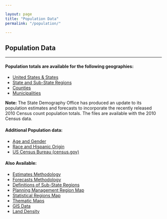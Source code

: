 ```yaml
---

layout: page
title: "Population Data"
permalink: "/population/"

---
```



## Population Data

- - -

#### Population totals are available for the following geographies:

- [United States & States](/population/population-totals-us-states.html)
- [State and Sub-State Regions](/population/population-totals-colorado-substate.html)
- [Counties](/population/population-totals-counties.html)
- [Municipalities](/population/population-totals-municipalities.html)

**Note:** The State Demography Office has produced an update to its population estimates and forecasts to incorporate the recently released 2010 Census count population totals. The files are available with the 2010 Census data.

#### Additional Population data:

- [Age and Gender](/population/age-gender-population-data.html)
- [Race and Hispanic Origin](/population/race-hispanic-origin.html)
- [US Census Bureau (census.gov)](http://www.census.gov/)

#### Also Available:

- [Estimates Methodology](https://drive.google.com/open?id=0B-vz6H4k4SESNm5hb1NmQWZWdlU&authuser=0)
- [Forecasts Methodology](https://drive.google.com/open?id=0B2oqdPZKJqK7RU92Z1RSVnJERXc)
- [Definitions of Sub-State Regions](https://drive.google.com/open?id=0B2oqdPZKJqK7RU92Z1RSVnJERXc)
- [Planning Management Region Map](https://storage.googleapis.com/maps-static/PlanningManagement8x11.pdf)
- [Statistical Regions Map](https://drive.google.com/open?id=0B2oqdPZKJqK7VjNuRWdiYnRhbnM)
- [Thematic Maps](/gis/thematic-maps.html)
- [GIS Data](/gis/gis-data.html)
- [Land Density](https://drive.google.com/open?id=0B6P5TF4k2v8qeTFXSmxJc1phNW8)
